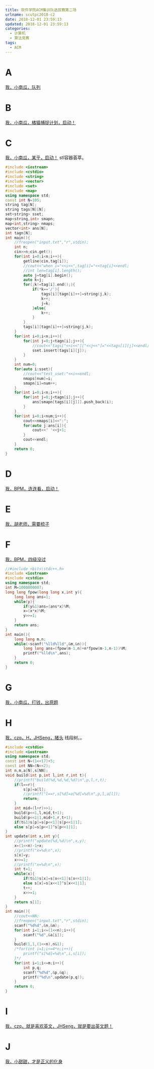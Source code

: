 ```yaml
---
title: 软件学院ACM集训队选拔赛第二场
urlname: scutpc2018-c2
date: 2018-12-01 23:59:13
updated: 2018-12-01 23:59:13
categories:
  - 计算机
  - 算法竞赛
tags:
  - ACM
---
```


# A
[我，小南瓜，队列](http://110.64.92.219/problem/160)
<!--more-->

# B
[我，小南瓜，橘猫捕捉计划，启动！](http://110.64.92.219/problem/168)

# C
[我，小南瓜，某乎，启动！](http://110.64.92.219/problem/167)
stl容器荟萃。

```cpp
#include <iostream>
#include <cstdio>
#include <string>
#include <vector>
#include <set>
#include <map>
using namespace std;
const int N=105;
string tag[N];
string tags[N][N];
set<string> sset;
map<string,int> smapn;
map<int,string> nmaps;
vector<int> ans[N];
int tagn[N];
int main(){
	//freopen("input.txt","r",stdin);
	int n;
	cin>>n;cin.get();
	for(int i=0;i<n;i++){
		getline(cin,tag[i]);
		//cout<<"when i="<<i<<",tag[i]="<<tag[i]<<endl;
		//int len=tag[i].length();
		auto j=tag[i].begin();
		auto k=j;
		for(;k!=tag[i].end();){
			if(*k=='/'){
				tags[i][tagn[i]++]=string(j,k);
				k++;
				j=k;
			}else{
				k++;
			}
		}
		tags[i][tagn[i]++]=string(j,k);
	}
	for(int i=0;i<n;i++){
		for(int j=0;j<tagn[i];j++){
			//cout<<"tags["<<i<<"]["<<j<<"]="<<tags[i][j]<<endl;
			sset.insert(tags[i][j]);
		}
	}
	int num=0;
	for(auto i:sset){
		//cout<<"test_sset:"<<i<<endl;
		nmaps[num]=i;
		smapn[i]=num++;
	}
	for(int i=0;i<n;i++){
		for(int j=0;j<tagn[i];j++){
			ans[smapn[tags[i][j]]].push_back(i);
		}
	}
	for(int i=0;i<num;i++){
		cout<<nmaps[i]<<":";
		for(auto j:ans[i]){
			cout<<' '<<j+1;
		}
		cout<<endl;
	}
	return 0;
}

```

# D
[我，BPM，连连看，启动！](http://110.64.92.219/problem/166)

# E
[我，胡老师，需要梳子](http://110.64.92.219/problem/165)

# F
[我，BPM，四级没过](http://110.64.92.219/problem/164)


```cpp
//#include <bits\stdc++.h>
#include <iostream>
#include <cstdio>
using namespace std;
int M=1000000007;
long long fpow(long long x,int y){
	long long ans=1;
	while(y){
		if(y&1)ans=(ans*x)%M;
		x=(x*x)%M;
		y>>=1;
	}
	return ans;
}
int main(){
	long long m,n;
	while(~scanf("%lld%lld",&m,&n)){
		long long ans=(fpow(m-1,n)+n*fpow(m-1,n-1))%M;
		printf("%lld\n",ans);
	}
	return 0;
}

```
# G
[我，小南瓜，打钱，出原题](http://110.64.92.219/problem/163)

# H
[我，czq，H，JHSeng，猪头](http://110.64.92.219/problem/162)
线段树。。

```cpp
#include <cstdio>
#include <iostream>
using namespace std;
const int N=(1<<17)+5;
const int NN=(N<<2);
int n,m,a[N],s[NN];
void build(int p,int l,int r,int t){
	//printf("build(%d,%d,%d,%d)\n",p,l,r,t);
	if(l==r){
		s[p]=a[l];
		//printf("l==r,s[%d]=a[%d]=%d\n",p,l,a[l]);
		return;
	}
	int mid=(l+r)>>1;
	build(p<<1,l,mid,t+1);
	build(p<<1|1,mid+1,r,t+1);
	if(t&1)s[p]=s[p<<1]|s[p<<1|1];
	else s[p]=s[p<<1]^s[p<<1|1];
}
int update(int x,int y){
	//printf("update(%d,%d)\n",x,y);
	x=(1<<n)-1+x;
	//printf("x=%d\n",x);
	s[x]=y;
	x>>=1;
	//printf("x=%d\n",x);
	int t=1;
	while(x){
		if(t&1)s[x]=s[x<<1]|s[x<<1|1];
		else s[x]=s[x<<1]^s[x<<1|1];
		t++;
		x>>=1;
	}
	return s[1];
}
int main(){
	//cout<<NN;
	//freopen("input.txt","r",stdin);
	scanf("%d%d",&n,&m);
	for(int i=1;i<=(1<<n);i++){
		scanf("%d",&a[i]);
	}
	build(1,1,(1<<n),n&1);
	/*for(int i=1;i<=4*n;i++){
		printf("s[%d]=%d\n",i,s[i]);
	}*/
	for(int i=1;i<=m;i++){
		int p,q;
		scanf("%d%d",&p,&q);
		printf("%d\n",update(p,q));
	}
	return 0;
}

```

# I
[我，czq，就是喜欢英文，JHSeng，就是要出英文题！](http://110.64.92.219/problem/161)

# J
[我，小甜甜，才是正义的化身](http://110.64.92.219/problem/169)


